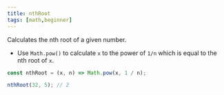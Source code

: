 ```yaml
---
title: nthRoot
tags: [math,beginner]
---
```


Calculates the nth root of a given number.

- Use `Math.pow()` to calculate `x` to the power of `1/n` which is equal to the nth root of `x`.

```js
const nthRoot = (x, n) => Math.pow(x, 1 / n);
```

```js
nthRoot(32, 5); // 2
```
